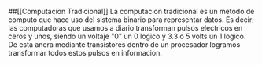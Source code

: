 ##[[Computacion Tradicional]]
La computacion tradicional es un metodo de computo que hace uso del sistema binario para representar datos. Es decir; las computadoras que usamos a diario transforman pulsos electricos en ceros y unos, siendo un voltaje "0" un 0 logico y 3.3 o 5 volts un 1 logico. De esta anera mediante transistores dentro de un procesador logramos transformar todos estos pulsos en informacion.